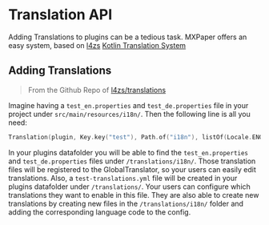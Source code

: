 # Translation API

Adding Translations to plugins can be a tedious task. 
MXPaper offers an easy system, based on [l4zs](https://github.com/l4zs) [Kotlin Translation System](https://github.com/l4zs/translations)

## Adding Translations
> From the Github Repo of [l4zs/translations](https://github.com/l4zs/translations)

Imagine having a `test_en.properties` and `test_de.properties` file in your project under `src/main/resources/i18n/`.
Then the following line is all you need:

```kotlin
Translation(plugin, Key.key("test"), Path.of("i18n"), listOf(Locale.ENGLISH, Locale.GERMAN))
```

In your plugins datafolder you will be able to find the `test_en.properties` and `test_de.properties` files
under `/translations/i18n/`.
Those translation files will be registered to the GlobalTranslator, so your users can easily edit translations.
Also, a `test-translations.yml` file will be created in your plugins datafolder under `/translations/`.
Your users can configure which translations they want to enable in this file.
They are also able to create new translations by creating new files in the `/translations/i18n/` folder and adding the
corresponding language code to the config.